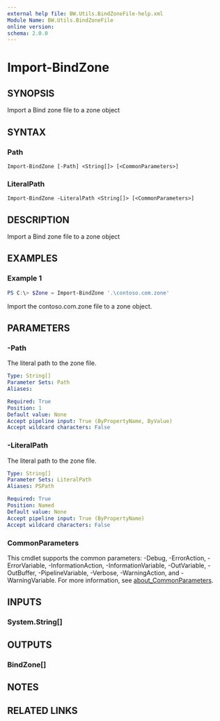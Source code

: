```yaml
---
external help file: BW.Utils.BindZoneFile-help.xml
Module Name: BW.Utils.BindZoneFile
online version:
schema: 2.0.0
---
```


# Import-BindZone

## SYNOPSIS
Import a Bind zone file to a zone object

## SYNTAX

### Path
```
Import-BindZone [-Path] <String[]> [<CommonParameters>]
```

### LiteralPath
```
Import-BindZone -LiteralPath <String[]> [<CommonParameters>]
```

## DESCRIPTION
Import a Bind zone file to a zone object

## EXAMPLES

### Example 1
```powershell
PS C:\> $Zone = Import-BindZone '.\contoso.com.zone'
```

Import the contoso.com.zone file to a zone object.

## PARAMETERS

### -Path
The literal path to the zone file.

```yaml
Type: String[]
Parameter Sets: Path
Aliases:

Required: True
Position: 1
Default value: None
Accept pipeline input: True (ByPropertyName, ByValue)
Accept wildcard characters: False
```

### -LiteralPath
The literal path to the zone file.

```yaml
Type: String[]
Parameter Sets: LiteralPath
Aliases: PSPath

Required: True
Position: Named
Default value: None
Accept pipeline input: True (ByPropertyName)
Accept wildcard characters: False
```

### CommonParameters
This cmdlet supports the common parameters: -Debug, -ErrorAction, -ErrorVariable, -InformationAction, -InformationVariable, -OutVariable, -OutBuffer, -PipelineVariable, -Verbose, -WarningAction, and -WarningVariable. For more information, see [about_CommonParameters](http://go.microsoft.com/fwlink/?LinkID=113216).

## INPUTS

### System.String[]

## OUTPUTS

### BindZone[]

## NOTES

## RELATED LINKS
